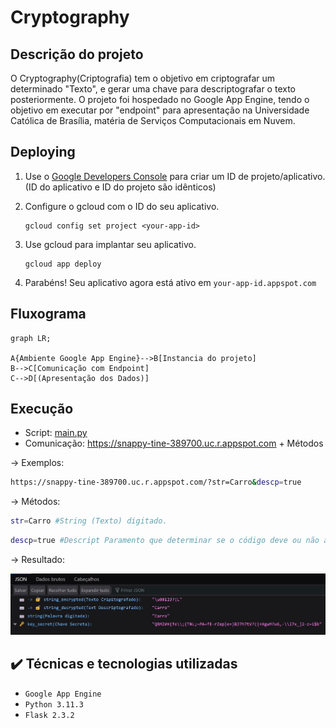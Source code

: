 # Cryptography

## Descrição do projeto

O Cryptography(Criptografia) tem o objetivo em criptografar um determinado "Texto", e gerar uma chave para descriptografar o texto posteriormente.
O projeto foi hospedado no Google App Engine, tendo o objetivo em executar por "endpoint" para apresentação na Universidade Católica de Brasília, matéria de 
Serviços Computacionais em Nuvem.

## Deploying

1. Use o [Google Developers Console](https://console.developer.google.com) para criar um ID de projeto/aplicativo. (ID do aplicativo e ID do projeto são idênticos)

2. Configure o gcloud com o ID do seu aplicativo.

   ```
   gcloud config set project <your-app-id>
   ```

3. Use gcloud para implantar seu aplicativo.

   ```
   gcloud app deploy
   ```

4. Parabéns! Seu aplicativo agora está ativo em `your-app-id.appspot.com`

## Fluxograma

```mermaid
graph LR;

A{Ambiente Google App Engine}-->B[Instancia do projeto]
B-->C[Comunicação com Endpoint]
C-->D[(Apresentação dos Dados)]
```

## Execução

- Script: [main.py](./main.py)
- Comunicação: https://snappy-tine-389700.uc.r.appspot.com + Métodos

-> Exemplos:

```sh
https://snappy-tine-389700.uc.r.appspot.com/?str=Carro&descp=true
```

-> Métodos:

```sh
str=Carro #String (Texto) digitado.
```

```sh
descp=true #Descript Paramento que determinar se o código deve ou não apresentar o texto descriptografado.
```

-> Resultado:

![Resultado](./doc/exemplo.jpg)

## ✔️ Técnicas e tecnologias utilizadas

- ``Google App Engine``
- ``Python 3.11.3``
- ``Flask 2.3.2``
